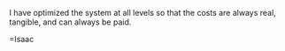 I have optimized the system at all levels so that the costs are always real, tangible, and can always be paid.

=Isaac
